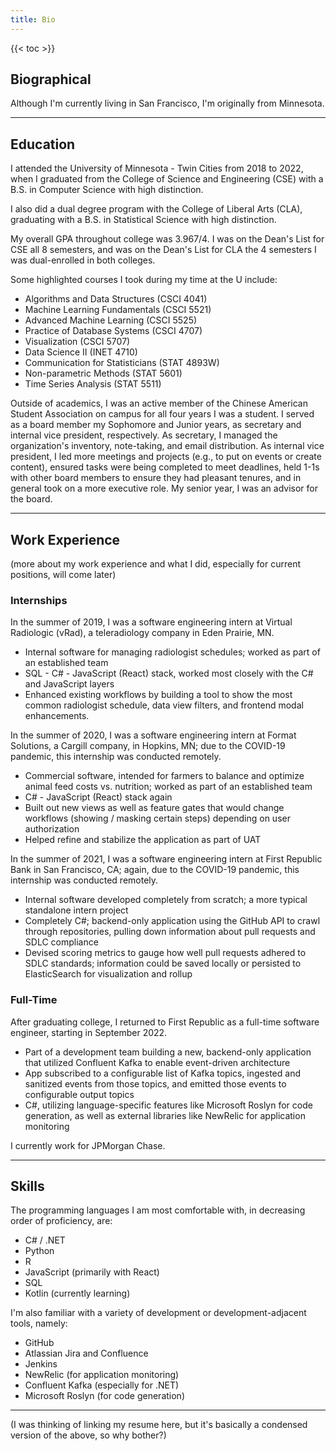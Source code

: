 ```yaml
---
title: Bio
---
```


{{< toc >}}

## Biographical
Although I'm currently living in San Francisco, I'm originally from Minnesota.

---

## Education
I attended the University of Minnesota - Twin Cities from 2018 to 2022, when I graduated from
the College of Science and Engineering (CSE) with a B.S. in Computer Science with high distinction.

I also did a dual degree program with the College of Liberal Arts (CLA), graduating with a B.S. in
Statistical Science with high distinction.

My overall GPA throughout college was 3.967/4. I was on the Dean's List for CSE all 8 semesters,
and was on the Dean's List for CLA the 4 semesters I was dual-enrolled in both colleges.

Some highlighted courses I took during my time at the U include:
- Algorithms and Data Structures (CSCI 4041)
- Machine Learning Fundamentals (CSCI 5521)
- Advanced Machine Learning (CSCI 5525)
- Practice of Database Systems (CSCI 4707)
- Visualization (CSCI 5707)
- Data Science II (INET 4710)
- Communication for Statisticians (STAT 4893W)
- Non-parametric Methods (STAT 5601)
- Time Series Analysis (STAT 5511)

Outside of academics, I was an active member of the Chinese American Student Association
on campus for all four years I was a student.
I served as a board member my Sophomore and Junior years, as secretary and internal vice
president, respectively. As secretary, I managed the organization's inventory, note-taking, and
email distribution. 
As internal vice president, I led more meetings and projects (e.g., to put on events or create content),
ensured tasks were being completed to meet deadlines, held 1-1s with other board members
to ensure they had pleasant tenures, and in general took on a more executive role.
My senior year, I was an advisor for the board.

---

## Work Experience
(more about my work experience and what I did, especially for current positions, will come later)

### Internships
In the summer of 2019, I was a software engineering intern at Virtual Radiologic (vRad), a teleradiology
company in Eden Prairie, MN.
- Internal software for managing radiologist schedules; worked as part of an established team
- SQL - C# - JavaScript (React) stack, worked most closely with the C# and JavaScript layers
- Enhanced existing workflows by building a tool to show the most common radiologist schedule, data view filters, and frontend modal enhancements.

In the summer of 2020, I was a software engineering intern at Format Solutions, a Cargill company, in Hopkins, MN;
due to the COVID-19 pandemic, this internship was conducted remotely. 
- Commercial software, intended for farmers to balance and optimize animal feed costs vs. nutrition; worked as part of an established team
- C# - JavaScript (React) stack again
- Built out new views as well as feature gates that would change workflows (showing / masking certain steps) depending on user authorization
- Helped refine and stabilize the application as part of UAT

In the summer of 2021, I was a software engineering intern at First Republic Bank in San Francisco, CA; again, due 
to the COVID-19 pandemic, this internship was conducted remotely. 
- Internal software developed completely from scratch; a more typical standalone intern project
- Completely C#; backend-only application using the GitHub API to crawl through repositories, pulling down information about pull requests and SDLC compliance
- Devised scoring metrics to gauge how well pull requests adhered to SDLC standards; information could be saved locally or persisted to ElasticSearch for visualization and rollup 

### Full-Time
After graduating college, I returned to First Republic as a full-time software engineer, starting in September 2022.
- Part of a development team building a new, backend-only application that utilized Confluent Kafka to enable event-driven architecture
- App subscribed to a configurable list of Kafka topics, ingested and sanitized events from those topics, and emitted those events to configurable output topics
- C#, utilizing language-specific features like Microsoft Roslyn for code generation, as well as external libraries like NewRelic for application monitoring

I currently work for JPMorgan Chase.

---

## Skills
The programming languages I am most comfortable with, in decreasing order of proficiency, are:
- C# / .NET
- Python
- R
- JavaScript (primarily with React)
- SQL
- Kotlin (currently learning)

I'm also familiar with a variety of development or development-adjacent tools, namely:
- GitHub
- Atlassian Jira and Confluence
- Jenkins
- NewRelic (for application monitoring)
- Confluent Kafka (especially for .NET)
- Microsoft Roslyn (for code generation)

---

(I was thinking of linking my resume here, but it's basically a condensed version of the above, so why bother?)